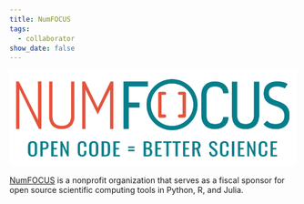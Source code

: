 ```yaml
---
title: NumFOCUS
tags:
  - collaborator
show_date: false
---
```


![](featured.png)

[NumFOCUS](https://numfocus.org) is a nonprofit organization that serves as a fiscal sponsor for open source scientific computing tools in Python, R, and Julia.